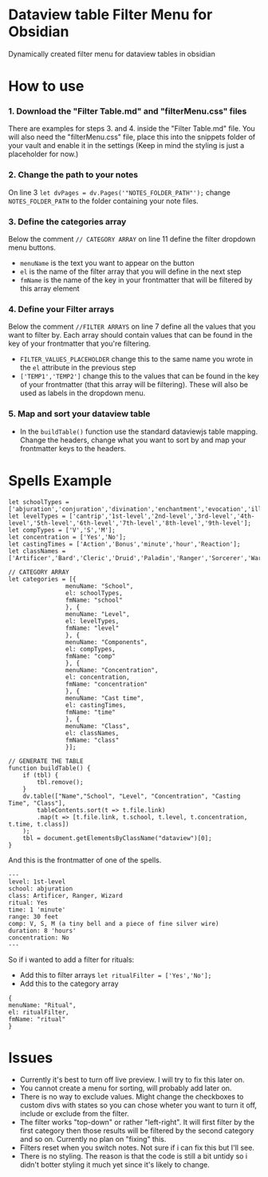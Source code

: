 # Dataview table Filter Menu for Obsidian
Dynamically created filter menu for dataview tables in obsidian

# How to use

### 1. Download the "Filter Table.md" and "filterMenu.css" files
  There are examples for steps 3. and 4. inside the "Filter Table.md" file.
  You will also need the "filterMenu.css" file, place this into the snippets folder of your vault and enable it in the settings (Keep in mind the styling is just a placeholder for now.)
  
### 2. Change the path to your notes

  On line 3 ```let dvPages = dv.Pages('"NOTES_FOLDER_PATH"');``` change ```NOTES_FOLDER_PATH``` to the folder containing your note files.

### 3. Define the categories array

  Below the comment ```// CATEGORY ARRAY``` on line 11 define the filter dropdown menu buttons.
  - ```menuName``` is the text you want to appear on the button
  - ```el``` is the name of the filter array that you will define in the next step
  - ```fmName``` is the name of the key in your frontmatter that will be filtered by this array element

### 4. Define your Filter arrays

  Below the comment ```//FILTER ARRAYS``` on line 7 define all the values that you want to filter by. Each array should contain values that can be found in the key of your frontmatter that you're filtering.
  - ```FILTER_VALUES_PLACEHOLDER``` change this to the same name you wrote in the ```el``` attribute in the previous step
  - ```['TEMP1','TEMP2']``` change this to the values that can be found in the key of your frontmatter (that this array will be filtering). These will also be used as labels in the dropdown menu.


### 5. Map and sort your dataview table
  - In the ```buildTable()``` function use the standard dataviewjs table mapping. Change the headers, change what you want to sort by and map your frontmatter keys to the headers.

# Spells Example

```// FILTER ARRAYS
let schoolTypes = ['abjuration','conjuration','divination','enchantment','evocation','illusion','necromancy','transmutation'];
let levelTypes = ['cantrip','1st-level','2nd-level','3rd-level','4th-level','5th-level','6th-level','7th-level','8th-level','9th-level'];
let compTypes = ['V','S','M'];
let concentration = ['Yes','No'];
let castingTimes = ['Action','Bonus','minute','hour','Reaction'];
let classNames = ['Artificer','Bard','Cleric','Druid','Paladin','Ranger','Sorcerer','Warlock','Wizard'];

// CATEGORY ARRAY
let categories = [{
				menuName: "School", 
				el: schoolTypes, 
				fmName: "school" 
				}, { 
				menuName: "Level",
				el: levelTypes,
				fmName: "level"
				}, {
				menuName: "Components",
				el: compTypes,
				fmName: "comp"
				}, {
				menuName: "Concentration",
				el: concentration,
				fmName: "concentration"
				}, {
				menuName: "Cast time",
				el: castingTimes,
				fmName: "time"
				}, {
				menuName: "Class",
				el: classNames,
				fmName: "class"
				}];

// GENERATE THE TABLE
function buildTable() {
	if (tbl) {
	    tbl.remove();
	}
	dv.table(["Name","School", "Level", "Concentration", "Casting Time", "Class"], 
		tableContents.sort(t => t.file.link)
		.map(t => [t.file.link, t.school, t.level, t.concentration, t.time, t.class])
	);
	tbl = document.getElementsByClassName("dataview")[0];
}
```
And this is the frontmatter of one of the spells.
```
---
level: 1st-level
school: abjuration 
class: Artificer, Ranger, Wizard
ritual: Yes
time: 1 'minute'
range: 30 feet
comp: V, S, M (a tiny bell and a piece of fine silver wire)
duration: 8 'hours'
concentration: No
---
```

So if i wanted to add a filter for rituals:
  - Add this to filter arrays ```let ritualFilter = ['Yes','No'];```
  - Add this to the category array
```
{
menuName: "Ritual", 
el: ritualFilter, 
fmName: "ritual" 
}
```

# Issues

 - Currently it's best to turn off live preview. I will try to fix this later on.
 - You cannot create a menu for sorting, will probably add later on.
 - There is no way to exclude values. Might change the checkboxes to custom divs with states so you can chose wheter you want to turn it off, include or exclude from the filter.
 - The filter works "top-down" or rather "left-right". It will first filter by the first category then those results will be filtered by the second category and so on. Currently no plan on "fixing" this.
 - Filters reset when you switch notes. Not sure if i can fix this but I'll see.
 - There is no styling. The reason is that the code is still a bit untidy so i didn't botter styling it much yet since it's likely to change. 
